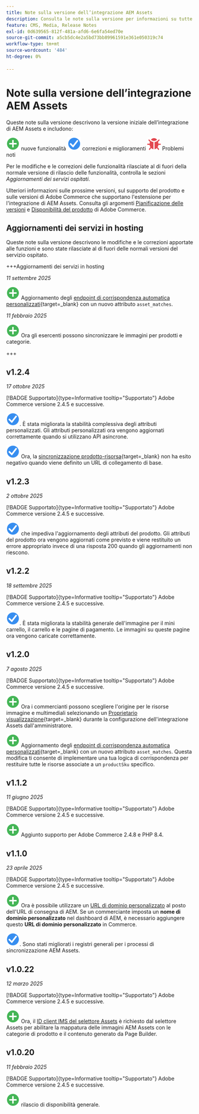 ```yaml
---
title: Note sulla versione dell’integrazione AEM Assets
description: Consulta le note sulla versione per informazioni su tutte le versioni di Integrazione di AEM Assets.
feature: CMS, Media, Release Notes
exl-id: 0d639565-812f-481a-afd6-6e6fa54ed70e
source-git-commit: a5cb5dc4e2a5bd73bb89961591e361e050319c74
workflow-type: tm+mt
source-wordcount: '484'
ht-degree: 0%

---
```


# Note sulla versione dell’integrazione AEM Assets

Queste note sulla versione descrivono la versione iniziale dell’integrazione di AEM Assets e includono:

![Nuove](../assets/new.svg) nuove funzionalità
![Problema risolto](../assets/fix.svg) correzioni e miglioramenti
![Problema noto](../assets/bug.svg) Problemi noti

Per le modifiche e le correzioni delle funzionalità rilasciate al di fuori della normale versione di rilascio delle funzionalità, controlla le sezioni _Aggiornamenti dei servizi ospitati_.

Ulteriori informazioni sulle prossime versioni, sul supporto del prodotto e sulle versioni di Adobe Commerce che supportano l&#39;estensione per l&#39;integrazione di AEM Assets. Consulta gli argomenti [Pianificazione delle versioni](https://experienceleague.adobe.com/en/docs/commerce-operations/release/planning/schedule) e [Disponibilità del prodotto](https://experienceleague.adobe.com/en/docs/commerce-operations/release/product-availability) di Adobe Commerce.

## Aggiornamenti dei servizi in hosting

Queste note sulla versione descrivono le modifiche e le correzioni apportate alle funzioni e sono state rilasciate al di fuori delle normali versioni del servizio ospitato.

+++Aggiornamenti dei servizi in hosting

_11 settembre 2025_

![Nuovo problema](../assets/new.svg) Aggiornamento degli [endpoint di corrispondenza automatica personalizzati](https://experienceleague.adobe.com/en/docs/commerce/aem-assets-integration/synchronize/custom-match){target=_blank} con un nuovo attributo `asset_matches`.

_11 febbraio 2025_

![Nuovo problema](../assets/new.svg) Ora gli esercenti possono sincronizzare le immagini per prodotti e categorie.

+++

## v1.2.4

_17 ottobre 2025_

[!BADGE Supportato]{type=Informative tooltip="Supportato"} Adobe Commerce versione 2.4.5 e successive.

![È stato risolto il problema](../assets/fix.svg)<!-- Issue ACAP-1155 -->. È stata migliorata la stabilità complessiva degli attributi personalizzati. Gli attributi personalizzati ora vengono aggiornati correttamente quando si utilizzano API asincrone.

![È stato risolto il problema](../assets/fix.svg)<!-- Issue ACAP-1074 --> Ora, la [sincronizzazione prodotto-risorsa](https://experienceleague.adobe.com/en/docs/commerce-admin/stores-sales/site-store/store-urls#configure-the-base-url){target=_blank} non ha esito negativo quando viene definito un URL di collegamento di base.

## v1.2.3

_2 ottobre 2025_

[!BADGE Supportato]{type=Informative tooltip="Supportato"} Adobe Commerce versione 2.4.5 e successive.

![È stato risolto un problema](../assets/fix.svg)<!-- Issue ACAP-1135 --> che impediva l&#39;aggiornamento degli attributi del prodotto. Gli attributi del prodotto ora vengono aggiornati come previsto e viene restituito un errore appropriato invece di una risposta 200 quando gli aggiornamenti non riescono.

## v1.2.2

_18 settembre 2025_

[!BADGE Supportato]{type=Informative tooltip="Supportato"} Adobe Commerce versione 2.4.5 e successive.

![È stato risolto il problema](../assets/fix.svg)<!-- Issue ACAP-1110 -->. È stata migliorata la stabilità generale dell&#39;immagine per il mini carrello, il carrello e le pagine di pagamento. Le immagini su queste pagine ora vengono caricate correttamente.

## v1.2.0

_7 agosto 2025_

[!BADGE Supportato]{type=Informative tooltip="Supportato"} Adobe Commerce versione 2.4.5 e successive.

![Nuovo problema](../assets/new.svg)<!-- Issue ACAP-1018 --> Ora i commercianti possono scegliere l&#39;origine per le risorse immagine e multimediali selezionando un [Proprietario visualizzazione](https://experienceleague.adobe.com/en/docs/commerce/aem-assets-integration/get-started/setup-synchronization){target=_blank} durante la configurazione dell&#39;integrazione Assets dall&#39;amministratore.

![Nuovo problema](../assets/new.svg)<!-- Issue ACAP-1078 --> Aggiornamento degli [endpoint di corrispondenza automatica personalizzati](https://experienceleague.adobe.com/en/docs/commerce/aem-assets-integration/synchronize/custom-match){target=_blank} con un nuovo attributo `asset_matches`. Questa modifica ti consente di implementare una tua logica di corrispondenza per restituire tutte le risorse associate a un `productSku` specifico.

## v1.1.2

_11 giugno 2025_

[!BADGE Supportato]{type=Informative tooltip="Supportato"} Adobe Commerce versione 2.4.5 e successive.

![Nuovo problema](../assets/new.svg)<!-- Issue ACAP-1041 --> Aggiunto supporto per Adobe Commerce 2.4.8 e PHP 8.4.

## v1.1.0

_23 aprile 2025_

[!BADGE Supportato]{type=Informative tooltip="Supportato"} Adobe Commerce versione 2.4.5 e successive.

![Nuovo problema](../assets/new.svg)<!-- Issue ACAP-955 --> Ora è possibile utilizzare un [URL di dominio personalizzato](https://experienceleague.adobe.com/en/docs/commerce/aem-assets-integration/get-started/setup-synchronization#optional-configure-the-custom-domain-url) al posto dell&#39;URL di consegna di AEM. Se un commerciante imposta un **nome di dominio personalizzato** nel dashboard di AEM, è necessario aggiungere questo **URL di dominio personalizzato** in Commerce.

![È stato risolto il problema](../assets/fix.svg)<!-- Issue ACAP-987 -->. Sono stati migliorati i registri generali per i processi di sincronizzazione AEM Assets.

## v1.0.22

_12 marzo 2025_

[!BADGE Supportato]{type=Informative tooltip="Supportato"} Adobe Commerce versione 2.4.5 e successive.

![Nuovo problema](../assets/new.svg)<!-- Issue ACAP-xx --> Ora, il [ID client IMS del selettore Assets](https://experienceleague.adobe.com/en/docs/commerce/aem-assets-integration/get-started/setup-synchronization) è richiesto dal selettore Assets per abilitare la mappatura delle immagini AEM Assets con le categorie di prodotto e il contenuto generato da Page Builder.

## v1.0.20

_11 febbraio 2025_

[!BADGE Supportato]{type=Informative tooltip="Supportato"} Adobe Commerce versione 2.4.5 e successive.

![Nuovo](../assets/new.svg)<!-- Issue ACAP-xx --> rilascio di disponibilità generale.
